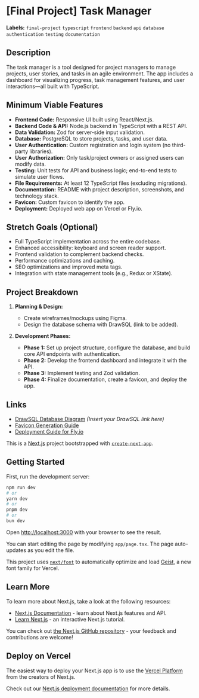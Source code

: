 # [Final Project] Task Manager

**Labels:** `final-project` `typescript` `frontend` `backend` `api` `database` `authentication` `testing` `documentation`

## Description

The task manager is a tool designed for project managers to manage projects, user stories, and tasks in an agile environment. The app includes a dashboard for visualizing progress, task management features, and user interactions—all built with TypeScript.

## Minimum Viable Features

- **Frontend Code:** Responsive UI built using React/Next.js.
- **Backend Code & API:** Node.js backend in TypeScript with a REST API.
- **Data Validation:** Zod for server-side input validation.
- **Database:** PostgreSQL to store projects, tasks, and user data.
- **User Authentication:** Custom registration and login system (no third-party libraries).
- **User Authorization:** Only task/project owners or assigned users can modify data.
- **Testing:** Unit tests for API and business logic; end-to-end tests to simulate user flows.
- **File Requirements:** At least 12 TypeScript files (excluding migrations).
- **Documentation:** README with project description, screenshots, and technology stack.
- **Favicon:** Custom favicon to identify the app.
- **Deployment:** Deployed web app on Vercel or Fly.io.

## Stretch Goals (Optional)

- Full TypeScript implementation across the entire codebase.
- Enhanced accessibility: keyboard and screen reader support.
- Frontend validation to complement backend checks.
- Performance optimizations and caching.
- SEO optimizations and improved meta tags.
- Integration with state management tools (e.g., Redux or XState).

## Project Breakdown

1. **Planning & Design:**

   - Create wireframes/mockups using Figma.
   - Design the database schema with DrawSQL (link to be added).

2. **Development Phases:**
   - **Phase 1:** Set up project structure, configure the database, and build core API endpoints with authentication.
   - **Phase 2:** Develop the frontend dashboard and integrate it with the API.
   - **Phase 3:** Implement testing and Zod validation.
   - **Phase 4:** Finalize documentation, create a favicon, and deploy the app.

## Links

- [DrawSQL Database Diagram](#) _(Insert your DrawSQL link here)_
- [Favicon Generation Guide](https://learn.upleveled.io/pern-extensive-immersive/modules/cheatsheet-design-ux#generating-and-adding-favicons)
- [Deployment Guide for Fly.io](https://learn.upleveled.io/pern-extensive-immersive/modules/cheatsheet-deployment/#deploying-a-nextjs--postgresql-app-to-flyio)

This is a [Next.js](https://nextjs.org) project bootstrapped with [`create-next-app`](https://nextjs.org/docs/app/api-reference/cli/create-next-app).

## Getting Started

First, run the development server:

```bash
npm run dev
# or
yarn dev
# or
pnpm dev
# or
bun dev
```

Open [http://localhost:3000](http://localhost:3000) with your browser to see the result.

You can start editing the page by modifying `app/page.tsx`. The page auto-updates as you edit the file.

This project uses [`next/font`](https://nextjs.org/docs/app/building-your-application/optimizing/fonts) to automatically optimize and load [Geist](https://vercel.com/font), a new font family for Vercel.

## Learn More

To learn more about Next.js, take a look at the following resources:

- [Next.js Documentation](https://nextjs.org/docs) - learn about Next.js features and API.
- [Learn Next.js](https://nextjs.org/learn) - an interactive Next.js tutorial.

You can check out [the Next.js GitHub repository](https://github.com/vercel/next.js) - your feedback and contributions are welcome!

## Deploy on Vercel

The easiest way to deploy your Next.js app is to use the [Vercel Platform](https://vercel.com/new?utm_medium=default-template&filter=next.js&utm_source=create-next-app&utm_campaign=create-next-app-readme) from the creators of Next.js.

Check out our [Next.js deployment documentation](https://nextjs.org/docs/app/building-your-application/deploying) for more details.

